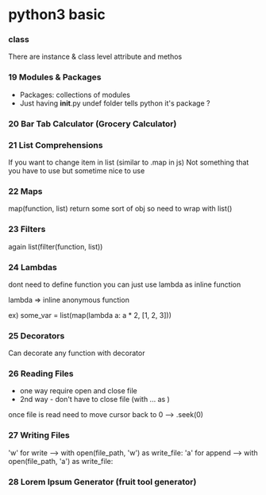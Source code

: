 # python3 basic

### class
There are instance & class level attribute and methos

### 19 Modules & Packages
- Packages: collections of modules
- Just having __init__.py undef folder tells python it's package ?

### 20 Bar Tab Calculator (Grocery Calculator)

### 21 List Comprehensions
If you want to change item in list (similar to .map in js)
Not something that you have to use but sometime nice to use

### 22 Maps
map(function, list) return some sort of obj
so need to wrap with list()

### 23 Filters
again
list(filter(function, list))

### 24 Lambdas
dont need to define function
you can just use lambda as inline function

lambda => inline anonymous function

ex) some_var = list(map(lambda a: a * 2, [1, 2, 3]))

### 25 Decorators
Can decorate any function with decorator

### 26 Reading Files
- one way require open and close file
- 2nd way - don't have to close file (with ... as <filename>)

once file is read need to move cursor back to 0 --> <filename>.seek(0)

### 27 Writing Files 
'w' for write --> with open(file_path, 'w') as write_file:
'a' for append --> with open(file_path, 'a') as write_file:

### 28 Lorem Ipsum Generator (fruit tool generator)
